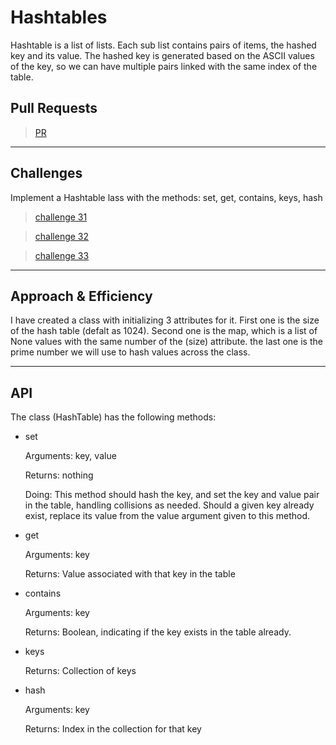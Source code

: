 # Hashtables

Hashtable is a list of lists. Each sub list contains pairs of items, the hashed key and its value. The hashed key is generated based on the ASCII values of the key, so we can have multiple pairs linked with the same index of the table. 

## Pull Requests

> [PR](https://github.com/Mustfa1999/data-structures-and-algorithms/pull/24)

---

## Challenges

Implement a Hashtable lass with the methods: set, get, contains, keys, hash

> [challenge 31](./hash_table/readme_files/challenge31/README.md)

> [challenge 32](./hash_table/readme_files/challenge32/README.md)

> [challenge 33](./hash_table/readme_files/challenge33/README.md)

---

## Approach & Efficiency

I have created a class with initializing 3 attributes for it. First one is the size of the hash table (defalt as 1024). Second one is the map, which is a list of None values with the same number of the (size) attribute. the last one is the prime number we will use to hash values across the class.

---

## API

The class (HashTable) has the following methods:

- set

    Arguments: key, value
    
    Returns: nothing
    
    Doing: This method should hash the key, and set the key and value pair in the table, handling collisions as needed.
    Should a given key already exist, replace its value from the value argument given to this method.

- get

    Arguments: key

    Returns: Value associated with that key in the table

- contains

    Arguments: key
    
    Returns: Boolean, indicating if the key exists in the table already.

- keys
  
    Returns: Collection of keys

- hash
  
    Arguments: key
  
    Returns: Index in the collection for that key

